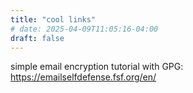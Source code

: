 ```yaml
---
title: "cool links"
# date: 2025-04-09T11:05:16-04:00
draft: false
---
```



simple email encryption tutorial with GPG: https://emailselfdefense.fsf.org/en/ 
